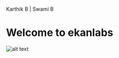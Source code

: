 Karthik B | Swami B

# Welcome to ekanlabs
![alt text]([http://url/to/img.png](https://img.freepik.com/premium-photo/summer-sand-beach-with-coconut-palm-leaves-foreground_252965-1106.jpg))
